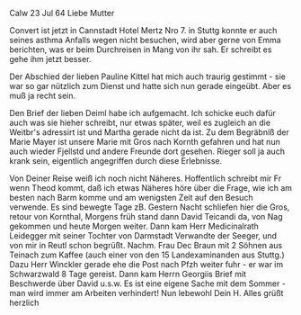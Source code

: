  Calw 23 Jul 64
Liebe Mutter

Convert ist jetzt in Cannstadt Hotel Mertz Nro 7. in Stuttg konnte er auch seines asthma Anfalls wegen nicht besuchen, wird aber gerne von Emma berichten, was er beim Durchreisen in Mang von ihr sah. Er schreibt es gehe ihm jetzt besser.

Der Abschied der lieben Pauline Kittel hat mich auch traurig gestimmt - sie war so gar nützlich zum Dienst und hatte sich nun gerade eingeübt. Aber es muß ja recht sein.

Den Brief der lieben Deiml habe ich aufgemacht. Ich schicke euch dafür auch was sie hieher schreibt, nur etwas später, weil es zugleich an die Weitbr's adressirt ist und Martha gerade nicht da ist. Zu dem Begräbniß der Marie Mayer ist unsere Marie mit Gros nach Kornth gefahren und hat nun auch wieder Fjellstd und andere Freunde dort gesehen. Rieger soll ja auch krank sein, eigentlich angegriffen durch diese Erlebnisse.

Von Deiner Reise weiß ich noch nicht Näheres. Hoffentlich schreibt mir Fr wenn Theod kommt, daß ich etwas Näheres höre über die Frage, wie ich am besten nach Barm komme und am wenigsten Zeit auf den Besuch verwende. 
Es sind bewegte Tage zB. Gestern Nacht schliefen hier die Gros, retour von Kornthal, Morgens früh stand dann David Teicandi da, von Nag gekommen und heute Morgen weiter. Dann kam Herr Medicinalrath Leidegger mit seiner Tochter von Darmstadt Verwandte der Seeger, und von mir in Reutl schon begrüßt. Nachm. Frau Dec Braun mit 2 Söhnen aus Teinach zum Kaffee (auch einer von den 15 Landexaminanden aus Stuttg.) Dazu Herr Winckler gerade ehe die Post nach Pfzh weiter fuhr - er war im Schwarzwald 8 Tage gereist. Dann kam Herrn Georgiis Brief mit Beschwerde über David u.s.w. Es ist eine eigene Sache mit dem Sommer - man wird immer am Arbeiten verhindert! 
 Nun lebewohl Dein H.
Alles grüßt herzlich
